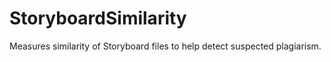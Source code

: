 # StoryboardSimilarity
Measures similarity of Storyboard files to help detect suspected plagiarism.
